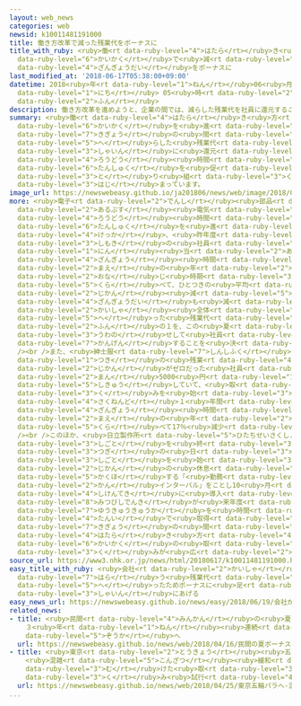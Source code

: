 ```yaml
---
layout: web_news
categories: web
newsid: k10011481191000
title: 働き方改革で減った残業代をボーナスに
title_with_ruby: <ruby>働<rt data-ruby-level="4">はたら</rt></ruby>き<ruby>方<rt data-ruby-level="4">かた</rt></ruby><ruby>改革<rt
  data-ruby-level="6">かいかく</rt></ruby>で<ruby>減<rt data-ruby-level="5">へ</rt></ruby>った<ruby>残業代<rt
  data-ruby-level="4">ざんぎょうだい</rt></ruby>をボーナスに
last_modified_at: '2018-06-17T05:38:00+09:00'
datetime: 2018<ruby>年<rt data-ruby-level="1">ねん</rt></ruby>06<ruby>月<rt data-ruby-level="1">がつ</rt></ruby>17<ruby>日<rt
  data-ruby-level="1">にち</rt></ruby> 05<ruby>時<rt data-ruby-level="2">じ</rt></ruby>38<ruby>分<rt
  data-ruby-level="2">ふん</rt></ruby>
description: 働き方改革を進めようと、企業の間では、減らした残業代を社員に還元することで労働時間の短縮を促すなど、さまざまな取り組みが始まっています。
summary: <ruby>働<rt data-ruby-level="4">はたら</rt></ruby>き<ruby>方<rt data-ruby-level="4">かた</rt></ruby><ruby>改革<rt
  data-ruby-level="6">かいかく</rt></ruby>を<ruby>進<rt data-ruby-level="3">すす</rt></ruby>めようと、<ruby>企業<rt
  data-ruby-level="7">きぎょう</rt></ruby>の<ruby>間<rt data-ruby-level="2">あいだ</rt></ruby>では、<ruby>減<rt
  data-ruby-level="5">へ</rt></ruby>らした<ruby>残業代<rt data-ruby-level="4">ざんぎょうだい</rt></ruby>を<ruby>社員<rt
  data-ruby-level="3">しゃいん</rt></ruby>に<ruby>還元<rt data-ruby-level="7">かんげん</rt></ruby>することで<ruby>労働<rt
  data-ruby-level="4">ろうどう</rt></ruby><ruby>時間<rt data-ruby-level="2">じかん</rt></ruby>の<ruby>短縮<rt
  data-ruby-level="6">たんしゅく</rt></ruby>を<ruby>促<rt data-ruby-level="7">うなが</rt></ruby>すなど、さまざまな<ruby>取<rt
  data-ruby-level="3">と</rt></ruby>り<ruby>組<rt data-ruby-level="3">く</rt></ruby>みが<ruby>始<rt
  data-ruby-level="3">はじ</rt></ruby>まっています。
image_url: https://newswebeasy.github.io/ja201806/news/web/image/2018/06/17/K10011481191_1806162330_1806170538_01_02.jpg
more: <ruby>電子<rt data-ruby-level="2">でんし</rt></ruby><ruby>部品<rt data-ruby-level="3">ぶひん</rt></ruby>メーカーの「<ruby>アルプス<rt
  data-ruby-level="2">あるぷす</rt></ruby><ruby>電気<rt data-ruby-level="2">でんき</rt></ruby>」は、<ruby>労働<rt
  data-ruby-level="4">ろうどう</rt></ruby><ruby>時間<rt data-ruby-level="2">じかん</rt></ruby>の<ruby>短縮<rt
  data-ruby-level="6">たんしゅく</rt></ruby>を<ruby>進<rt data-ruby-level="3">すす</rt></ruby>めた<ruby>結果<rt
  data-ruby-level="4">けっか</rt></ruby>、<ruby>昨年度<rt data-ruby-level="4">さくねんど</rt></ruby><ruby>下期<rt
  data-ruby-level="3">しもき</rt></ruby>の<ruby>社員<rt data-ruby-level="3">しゃいん</rt></ruby>の１<ruby>人<rt
  data-ruby-level="1">にん</rt></ruby><ruby>当<rt data-ruby-level="2">あ</rt></ruby>たりの<ruby>残業<rt
  data-ruby-level="4">ざんぎょう</rt></ruby><ruby>時間<rt data-ruby-level="2">じかん</rt></ruby>が、<ruby>前<rt
  data-ruby-level="2">まえ</rt></ruby>の<ruby>年<rt data-ruby-level="2">とし</rt></ruby>の<ruby>同<rt
  data-ruby-level="2">おな</rt></ruby>じ<ruby>時期<rt data-ruby-level="3">じき</rt></ruby>に<ruby>比<rt
  data-ruby-level="5">くら</rt></ruby>べて、ひとつきの<ruby>平均<rt data-ruby-level="5">へいきん</rt></ruby>で2.4<ruby>時間<rt
  data-ruby-level="2">じかん</rt></ruby><ruby>減<rt data-ruby-level="5">へ</rt></ruby>ったということです。これにより<ruby>残業代<rt
  data-ruby-level="4">ざんぎょうだい</rt></ruby>も<ruby>減<rt data-ruby-level="5">へ</rt></ruby>ったため、<ruby>会社<rt
  data-ruby-level="2">かいしゃ</rt></ruby><ruby>全体<rt data-ruby-level="3">ぜんたい</rt></ruby>で<ruby>減<rt
  data-ruby-level="5">へ</rt></ruby>った<ruby>残業代<rt data-ruby-level="4">ざんぎょうだい</rt></ruby>の３<ruby>分<rt
  data-ruby-level="2">ふん</rt></ruby>の１を、この<ruby>夏<rt data-ruby-level="2">なつ</rt></ruby>のボーナスに<ruby>上乗<rt
  data-ruby-level="3">うわの</rt></ruby>せして<ruby>社員<rt data-ruby-level="3">しゃいん</rt></ruby>に<ruby>還元<rt
  data-ruby-level="7">かんげん</rt></ruby>することを<ruby>決<rt data-ruby-level="3">き</rt></ruby>めました。<br
  /><br />また、<ruby>紳士服<rt data-ruby-level="7">しんしふく</rt></ruby>チェーンの「はるやまホールディングス」は、<ruby>月<rt
  data-ruby-level="1">つき</rt></ruby>の<ruby>残業<rt data-ruby-level="4">ざんぎょう</rt></ruby><ruby>時間<rt
  data-ruby-level="2">じかん</rt></ruby>がゼロだった<ruby>社員<rt data-ruby-level="3">しゃいん</rt></ruby>に１<ruby>万<rt
  data-ruby-level="2">まん</rt></ruby>5000<ruby>円<rt data-ruby-level="1">えん</rt></ruby>を<ruby>支給<rt
  data-ruby-level="5">しきゅう</rt></ruby>していて、<ruby>取<rt data-ruby-level="3">と</rt></ruby>り<ruby>組<rt
  data-ruby-level="3">く</rt></ruby>みを<ruby>始<rt data-ruby-level="3">はじ</rt></ruby>めた<ruby>昨年度<rt
  data-ruby-level="4">さくねんど</rt></ruby>１<ruby>年間<rt data-ruby-level="2">ねんかん</rt></ruby>の<ruby>残業<rt
  data-ruby-level="4">ざんぎょう</rt></ruby><ruby>時間<rt data-ruby-level="2">じかん</rt></ruby>は<ruby>前<rt
  data-ruby-level="2">まえ</rt></ruby>の<ruby>年<rt data-ruby-level="2">とし</rt></ruby>に<ruby>比<rt
  data-ruby-level="5">くら</rt></ruby>べて17％<ruby>減少<rt data-ruby-level="5">げんしょう</rt></ruby>したということです。<br
  /><br />このほか、<ruby>日立製作所<rt data-ruby-level="5">ひたちせいさくしょ</rt></ruby>は<ruby>仕事<rt
  data-ruby-level="3">しごと</rt></ruby>を<ruby>終<rt data-ruby-level="3">お</rt></ruby>えてから<ruby>次<rt
  data-ruby-level="3">つぎ</rt></ruby>の<ruby>日<rt data-ruby-level="3">ひ</rt></ruby>の<ruby>仕事<rt
  data-ruby-level="3">しごと</rt></ruby>を<ruby>始<rt data-ruby-level="3">はじ</rt></ruby>めるまでに11<ruby>時間<rt
  data-ruby-level="2">じかん</rt></ruby>の<ruby>休息<rt data-ruby-level="3">きゅうそく</rt></ruby>を<ruby>確保<rt
  data-ruby-level="5">かくほ</rt></ruby>する「<ruby>勤務<rt data-ruby-level="6">きんむ</rt></ruby><ruby>間<rt
  data-ruby-level="2">かん</rt></ruby>インターバル」をことし10<ruby>月<rt data-ruby-level="1">がつ</rt></ruby>から<ruby>試験的<rt
  data-ruby-level="4">しけんてき</rt></ruby>に<ruby>導入<rt data-ruby-level="5">どうにゅう</rt></ruby>したり、<ruby>三菱電機<rt
  data-ruby-level="8">みつびしでんき</rt></ruby>が<ruby>来年度<rt data-ruby-level="3">らいねんど</rt></ruby>から<ruby>有給休暇<rt
  data-ruby-level="7">ゆうきゅうきゅうか</rt></ruby>を<ruby>時間<rt data-ruby-level="2">じかん</rt></ruby><ruby>単位<rt
  data-ruby-level="4">たんい</rt></ruby>で<ruby>取得<rt data-ruby-level="4">しゅとく</rt></ruby>できるようにしたり、<ruby>企業<rt
  data-ruby-level="7">きぎょう</rt></ruby>の<ruby>間<rt data-ruby-level="2">あいだ</rt></ruby>で<ruby>働<rt
  data-ruby-level="4">はたら</rt></ruby>き<ruby>方<rt data-ruby-level="4">かた</rt></ruby><ruby>改革<rt
  data-ruby-level="6">かいかく</rt></ruby>の<ruby>取<rt data-ruby-level="3">と</rt></ruby>り<ruby>組<rt
  data-ruby-level="3">く</rt></ruby>みが<ruby>広<rt data-ruby-level="2">ひろ</rt></ruby>がっています。
source_url: https://www3.nhk.or.jp/news/html/20180617/k10011481191000.html
easy_title_with_ruby: <ruby>会社<rt data-ruby-level="2">かいしゃ</rt></ruby>が<ruby>払<rt
  data-ruby-level="7">はら</rt></ruby>う<ruby>残業代<rt data-ruby-level="4">ざんぎょうだい</rt></ruby>が<ruby>減<rt
  data-ruby-level="5">へ</rt></ruby>ったためボーナスに<ruby>足<rt data-ruby-level="1">た</rt></ruby>して<ruby>社員<rt
  data-ruby-level="3">しゃいん</rt></ruby>にあげる
easy_news_url: https://newswebeasy.github.io/news/easy/2018/06/19/会社が払う残業代が減ったためボーナスに足して社員にあげる
related_news:
- title: <ruby>民間<rt data-ruby-level="4">みんかん</rt></ruby>の<ruby>夏<rt data-ruby-level="2">なつ</rt></ruby>ボーナス
    ３<ruby>年<rt data-ruby-level="1">ねん</rt></ruby><ruby>連続<rt data-ruby-level="4">れんぞく</rt></ruby>で<ruby>増加<rt
    data-ruby-level="5">ぞうか</rt></ruby>へ
  url: https://newswebeasy.github.io/news/web/2018/04/16/民間の夏ボーナス-3年連続で増加へ
- title: <ruby>東京<rt data-ruby-level="2">とうきょう</rt></ruby><ruby>五輪<rt data-ruby-level="4">ごりん</rt></ruby>・パラへ
    <ruby>混雑<rt data-ruby-level="5">こんざつ</rt></ruby><ruby>緩和<rt data-ruby-level="7">かんわ</rt></ruby>に<ruby>向<rt
    data-ruby-level="3">む</rt></ruby>けた<ruby>取<rt data-ruby-level="3">と</rt></ruby>り<ruby>組<rt
    data-ruby-level="3">く</rt></ruby>み<ruby>試行<rt data-ruby-level="4">しこう</rt></ruby>
  url: https://newswebeasy.github.io/news/web/2018/04/25/東京五輪パラへ-混雑緩和に向けた取り組み試行
...
```

